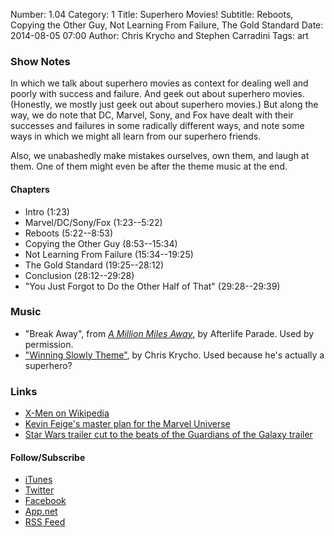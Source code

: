 Number: 1.04
Category: 1
Title: Superhero Movies!
Subtitle: Reboots, Copying the Other Guy, Not Learning From Failure, The Gold Standard
Date: 2014-08-05 07:00
Author: Chris Krycho and Stephen Carradini
Tags: art

### Show Notes

In which we talk about superhero movies as context for dealing well and poorly with success and failure. And geek out about superhero movies. (Honestly, we mostly just geek out about superhero movies.) But along the way, we do note that DC, Marvel, Sony, and Fox have dealt with their successes and failures in some radically different ways, and note some ways in which we might all learn from our superhero friends.

Also, we unabashedly make mistakes ourselves, own them, and laugh at them. One of them might even be after the theme music at the end.

#### Chapters

- Intro (1:23)
- Marvel/DC/Sony/Fox (1:23--5:22)
- Reboots (5:22--8:53)
- Copying the Other Guy (8:53--15:34)
- Not Learning From Failure (15:34--19:25)
- The Gold Standard (19:25--28:12)
- Conclusion (28:12--29:28)
- "You Just Forgot to Do the Other Half of That" (29:28--29:39)

### Music

- "Break Away", from [_A Million Miles Away_](http://afterlifeparade.bandcamp.com/album/a-million-miles-away), by Afterlife Parade. Used by permission.
- ["Winning Slowly Theme"](https://soundcloud.com/chriskrycho/winning-slowly), by Chris Krycho. Used because he's actually a superhero?

### Links

- [X-Men on Wikipedia](http://en.wikipedia.org/wiki/X-Men_(film_series))
- [Kevin Feige's master plan for the Marvel Universe](http://www.wired.com/2013/08/kevin-feige-marvel-dc-movies/all/)
- [Star Wars trailer cut to the beats of the Guardians of the Galaxy trailer](https://www.youtube.com/watch?v=TLyNMSkTiGg)

#### Follow/Subscribe

- [iTunes](https://itunes.apple.com/us/podcast/winning-slowly/id807603957?mt=2)
- [Twitter](https://www.twitter.com/winningslowly)
- [Facebook](https://www.facebook.com/winningslowlypodcast)
- [App.net](https://alpha.app.net/winningslowly)
- [RSS Feed](http://www.winningslowly.org/feed.xml)